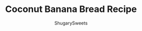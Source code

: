 ---
layout: ../../layouts/MarkdownPostLayout.astro
title: Coconut Banana Bread Recipe
author: ShugarySweets
pubDate: 2019-01-15
description: "Transform your everyday Banana Bread recipe into a tropical treat. Coconut Banana Bread is full of crunchy macadamia nuts and toasted coconut flakes. The results are unbelievably delicious!"
image_url: https://www.shugarysweets.com/wp-content/uploads/2019/02/coconut-banana-bread-facebook.jpg
tags: ["Breads","American"]
calories: 330
protein: 4
carbohydrates: 43
fats: 16
fiber: 2
ingredients: ["1 cup unsalted butter, softened","2 cups granulated sugar","4 large eggs","2 teaspoons vanilla extract","4 ripe bananas (about 2 cups mashed)","3 cups all-purpose flour","2 teaspoons baking soda","1 teaspoon kosher salt","1 teaspoon cinnamon","1 cup sour cream","1 cup sweetened shredded coconut","1/2 cup chopped macadamia nuts"]
serves: 20
time: "1 hour 10 minutes"
prepTime: "10 minutes"
instructions: ["Preheat oven to 350°F. Spray two 9-inch loaf pans with baking spray. Set aside.","In a large mixing bowl, beat butter and sugar until fluffy. Add in eggs and vanilla and beat until well combined.","Add in bananas. Mix until creamy. Add in flour, baking soda, salt, and cinnamon. Stir just until combined. Fold in the sour cream, shredded coconut, and chopped nuts just until blended.","Pour into prepared loaf pans evenly.","Bake for one hour, remove and cool in pans ten minutes. Remove from pans and cool completely.","Store in an airtight container at room temperature for up to 4 days, or freeze for later use."]
nutrition: ["330 calories","43 grams carbohydrates","68 milligrams cholesterol","16 grams fat","2 grams fiber","4 grams protein","9 grams saturated fat","274 milligrams sodium","25 grams sugar","0 grams trans fat","6 grams unsaturated fat"]
---